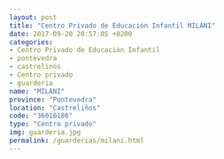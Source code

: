 ```yaml
---
layout: post
title: "Centro Privado de Educación Infantil MILANI"
date: 2017-09-20 20:57:05 +0200
categories:
- Centro Privado de Educación Infantil
- pontevedra
- castrelinos
- Centro privado
- guarderia
name: "MILANI"
province: "Pontevedra"
location: "Castreliños"
code: "36010186"
type: "Centro privado"
img: guarderia.jpg
permalink: /guarderias/milani.html
---
```


